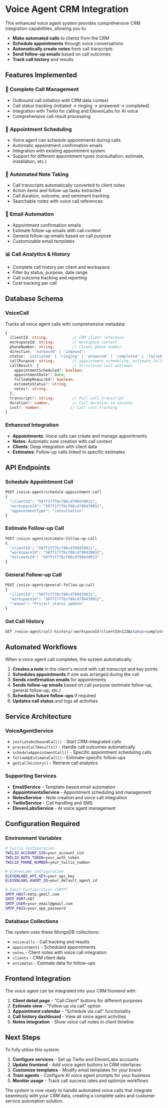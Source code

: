 # Voice Agent CRM Integration

This enhanced voice agent system provides comprehensive CRM integration capabilities, allowing you to:

- **Make automated calls** to clients from the CRM
- **Schedule appointments** through voice conversations  
- **Automatically create notes** from call transcripts
- **Send follow-up emails** based on call outcomes
- **Track call history** and results

## Features Implemented

### 🔄 **Complete Call Management**
- Outbound call initiation with CRM data context
- Call status tracking (initiated → ringing → answered → completed)
- Integration with Twilio for calling and ElevenLabs for AI voice
- Comprehensive call result processing

### 📅 **Appointment Scheduling**
- Voice agent can schedule appointments during calls
- Automatic appointment confirmation emails
- Integration with existing appointment system
- Support for different appointment types (consultation, estimate, installation, etc.)

### 📝 **Automated Note Taking**
- Call transcripts automatically converted to client notes
- Action items and follow-up tasks extracted
- Call duration, outcome, and sentiment tracking
- Searchable notes with voice call references

### 📧 **Email Automation**
- Appointment confirmation emails
- Estimate follow-up emails with call context
- General follow-up emails based on call purpose
- Customizable email templates

### 📊 **Call Analytics & History**
- Complete call history per client and workspace
- Filter by status, purpose, date range
- Call outcome tracking and reporting
- Cost tracking per call

## Database Schema

### VoiceCall
Tracks all voice agent calls with comprehensive metadata:
```typescript
{
  clientId: string;           // CRM client reference
  workspaceId: string;        // Workspace context
  phoneNumber: string;        // Client phone number
  direction: 'outbound' | 'inbound';
  status: 'initiated' | 'ringing' | 'answered' | 'completed' | 'failed';
  callPurpose: string;        // appointment_scheduling, estimate_follow_up, etc.
  callResult: {               // Structured call outcomes
    appointmentScheduled?: boolean;
    appointmentDate?: Date;
    followUpRequired?: boolean;
    estimateStatus?: string;
    notes?: string;
  };
  transcript?: string;        // Full call transcript
  duration?: number;          // Call duration in seconds
  cost?: number;             // Call cost tracking
}
```

### Enhanced Integration
- **Appointments**: Voice calls can create and manage appointments
- **Notes**: Automatic note creation with call context
- **Clients**: Deep integration with client data
- **Estimates**: Follow-up calls linked to specific estimates

## API Endpoints

### Schedule Appointment Call
```bash
POST /voice-agent/schedule-appointment-call
{
  "clientId": "507f1f77bcf86cd799439011",
  "workspaceId": "507f1f77bcf86cd799439012", 
  "appointmentType": "consultation"
}
```

### Estimate Follow-up Call
```bash
POST /voice-agent/estimate-follow-up-call
{
  "clientId": "507f1f77bcf86cd799439011",
  "workspaceId": "507f1f77bcf86cd799439012",
  "estimateId": "507f1f77bcf86cd799439013"
}
```

### General Follow-up Call
```bash
POST /voice-agent/general-follow-up-call
{
  "clientId": "507f1f77bcf86cd799439011",
  "workspaceId": "507f1f77bcf86cd799439012",
  "reason": "Project status update"
}
```

### Get Call History
```bash
GET /voice-agent/call-history/:workspaceId?clientId=123&status=completed&startDate=2024-01-01
```

## Automated Workflows

When a voice agent call completes, the system automatically:

1. **Creates a note** in the client's record with call transcript and key points
2. **Schedules appointments** if one was arranged during the call
3. **Sends confirmation emails** for appointments
4. **Sends follow-up emails** based on call purpose (estimate follow-up, general follow-up, etc.)
5. **Schedules future follow-ups** if required
6. **Updates call status** and logs all activities

## Service Architecture

### VoiceAgentService
- `initiateOutboundCall()` - Start CRM-integrated calls
- `processCallResults()` - Handle call outcomes automatically
- `scheduleAppointmentCall()` - Specific appointment scheduling calls
- `followUpEstimateCall()` - Estimate-specific follow-ups
- `getCallHistory()` - Retrieve call analytics

### Supporting Services
- **EmailService** - Template-based email automation
- **AppointmentsService** - Appointment scheduling and management
- **NotesService** - Note creation and voice call integration
- **TwilioService** - Call handling and SMS
- **ElevenLabsService** - AI voice agent management

## Configuration Required

### Environment Variables
```bash
# Twilio Configuration
TWILIO_ACCOUNT_SID=your_account_sid
TWILIO_AUTH_TOKEN=your_auth_token
TWILIO_PHONE_NUMBER=your_twilio_number

# ElevenLabs Configuration
ELEVENLABS_API_KEY=your_api_key
ELEVENLABS_AGENT_ID=your_default_agent_id

# Email Configuration (SMTP)
SMTP_HOST=smtp.gmail.com
SMTP_PORT=587
SMTP_USER=your_email@gmail.com
SMTP_PASS=your_app_password
```

### Database Collections
The system uses these MongoDB collections:
- `voicecalls` - Call tracking and results
- `appointments` - Scheduled appointments
- `notes` - Client notes with voice call integration
- `clients` - CRM client data
- `estimates` - Estimate data for follow-ups

## Frontend Integration

The voice agent can be integrated into your CRM frontend with:

1. **Client detail page** - "Call Client" buttons for different purposes
2. **Estimate view** - "Follow up via call" option
3. **Appointment calendar** - "Schedule via call" functionality
4. **Call history dashboard** - View all voice agent activities
5. **Notes integration** - Show voice call notes in client timeline

## Next Steps

To fully utilize this system:

1. **Configure services** - Set up Twilio and ElevenLabs accounts
2. **Update frontend** - Add voice agent buttons to CRM interfaces  
3. **Customize templates** - Modify email templates for your brand
4. **Train agents** - Configure AI voice agent prompts for your business
5. **Monitor usage** - Track call success rates and optimize workflows

The system is now ready to handle automated voice calls that integrate seamlessly with your CRM data, creating a complete sales and customer service automation solution.
